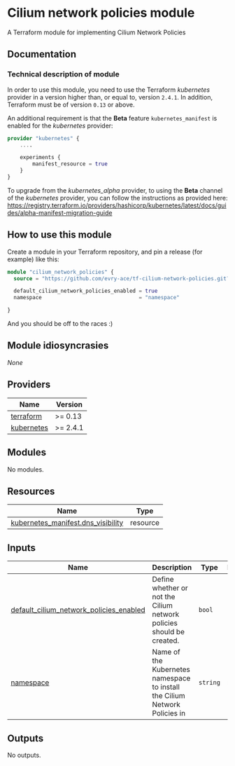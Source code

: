 # Cilium network policies module

A Terraform module for implementing Cilium Network Policies

## Documentation

### Technical description of module

In order to use this module, you need to use the Terraform *kubernetes* provider in a version higher than, or equal to, version `2.4.1`. In addition, Terraform must be of version `0.13` or above.

An additional requirement is that the **Beta** feature `kubernetes_manifest` is enabled for the *kubernetes* provider:

```terraform
provider "kubernetes" {
    ....

    experiments {
        manifest_resource = true
    }
}
```

To upgrade from the *kubernetes_alpha* provider, to using the **Beta** channel of the *kubernetes* provider, you can follow the instructions as provided here:
https://registry.terraform.io/providers/hashicorp/kubernetes/latest/docs/guides/alpha-manifest-migration-guide

## How to use this module

Create a module in your Terraform repository, and pin a release (for example) like this:

```terraform
module "cilium_network_policies" {
  source = "https://github.com/evry-ace/tf-cilium-network-policies.git?ref=vX.Y.Z"

  default_cilium_network_policies_enabled = true
  namespace                               = "namespace"

}
```

And you should be off to the races :)

## Module idiosyncrasies

*None*

## Providers

| Name | Version |
|------|---------|
| <a name="provider_terraform"></a> [terraform](#provider\_terraform) | >= 0.13 |
| <a name="provider_kubernetes"></a> [kubernetes](#provider\_kubernetes) | >= 2.4.1 |

## Modules

No modules.

## Resources

| Name | Type |
|------|------|
| [kubernetes_manifest.dns_visibility](https://registry.terraform.io/providers/hashicorp/kubernetes/latest/docs/resources/manifest) | resource |

## Inputs

| Name | Description | Type | Default | Required |
|------|-------------|------|---------|:--------:|
| <a name="input_default_cilium_network_policies_enabled"></a> [default\_cilium\_network\_policies\_enabled](#input\_default\_cilium\_network\_policies\_enabled) | Define whether or not the Cilium network policies should be created. | `bool` | `false` | no |
| <a name="input_namespace"></a> [namespace](#input\_namespace) | Name of the Kubernetes namespace to install the Cilium Network Policies in | `string` | n/a | yes |

## Outputs

No outputs.

